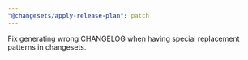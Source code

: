 ```yaml
---
"@changesets/apply-release-plan": patch
---
```


Fix generating wrong CHANGELOG when having special replacement patterns in changesets.
